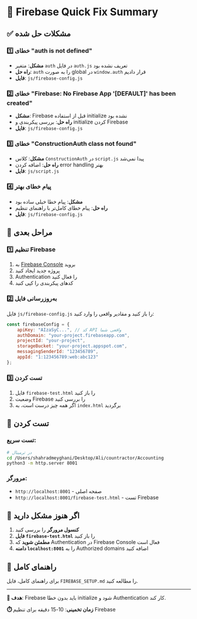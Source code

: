 # 🚀 Firebase Quick Fix Summary

## ✅ مشکلات حل شده

### 1️⃣ خطای "auth is not defined"
- **مشکل**: متغیر `auth` در فایل `auth.js` تعریف نشده بود
- **راه حل**: `auth` را به صورت global در `window.auth` قرار دادیم
- **فایل**: `js/firebase-config.js`

### 2️⃣ خطای "Firebase: No Firebase App '[DEFAULT]' has been created"
- **مشکل**: Firebase قبل از استفاده initialize نشده بود
- **راه حل**: بررسی پیکربندی و initialize کردن Firebase
- **فایل**: `js/firebase-config.js`

### 3️⃣ خطای "ConstructionAuth class not found"
- **مشکل**: کلاس `ConstructionAuth` در `script.js` پیدا نمی‌شد
- **راه حل**: اضافه کردن error handling بهتر
- **فایل**: `js/script.js`

### 4️⃣ پیام خطای بهتر
- **مشکل**: پیام خطا خیلی ساده بود
- **راه حل**: پیام خطای کامل‌تر با راهنمای تنظیم
- **فایل**: `js/firebase-config.js`

## 🔧 مراحل بعدی

### 1️⃣ تنظیم Firebase
1. به [Firebase Console](https://console.firebase.google.com) بروید
2. پروژه جدید ایجاد کنید
3. Authentication را فعال کنید
4. کدهای پیکربندی را کپی کنید

### 2️⃣ به‌روزرسانی فایل
فایل `js/firebase-config.js` را باز کنید و مقادیر واقعی را وارد کنید:

```javascript
const firebaseConfig = {
    apiKey: "AIzaSyC...", // کد API واقعی شما
    authDomain: "your-project.firebaseapp.com",
    projectId: "your-project",
    storageBucket: "your-project.appspot.com",
    messagingSenderId: "123456789",
    appId: "1:123456789:web:abc123"
};
```

### 3️⃣ تست کردن
1. فایل `firebase-test.html` را باز کنید
2. وضعیت Firebase را بررسی کنید
3. اگر همه چیز درست است، به `index.html` برگردید

## 📱 تست کردن

### تست سریع:
```bash
# در ترمینال
cd /Users/shahradmeyghani/Desktop/Ali/countractor/Accounting
python3 -m http.server 8001
```

### مرورگر:
- `http://localhost:8001` - صفحه اصلی
- `http://localhost:8001/firebase-test.html` - تست Firebase

## 🚨 اگر هنوز مشکل دارید

1. **کنسول مرورگر** را بررسی کنید
2. **فایل `firebase-test.html`** را باز کنید
3. **مطمئن شوید** که Authentication در Firebase Console فعال است
4. **دامنه `localhost:8001`** را به Authorized domains اضافه کنید

## 📖 راهنمای کامل

برای راهنمای کامل، فایل `FIREBASE_SETUP.md` را مطالعه کنید.

---

**🎯 هدف**: Firebase باید بدون خطا initialize شود و Authentication کار کند.

**⏱️ زمان تخمینی**: 10-15 دقیقه برای تنظیم Firebase

